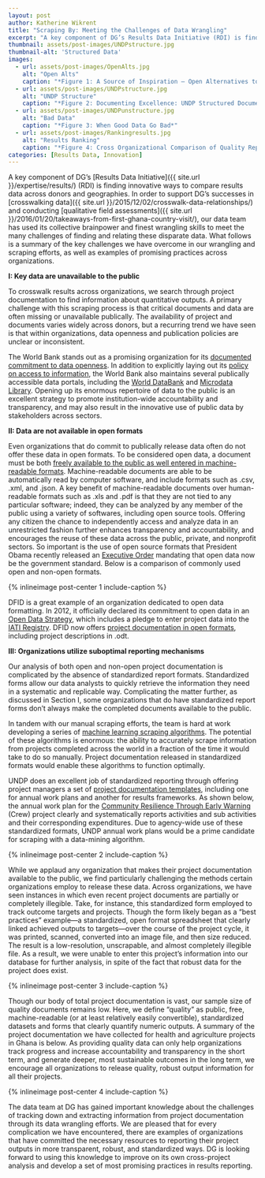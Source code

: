 ```yaml
---
layout: post
author: Katherine Wikrent
title: "Scraping By: Meeting the Challenges of Data Wrangling"
excerpt: "A key component of DG’s Results Data Initiative (RDI) is finding innovative ways to compare results data across donors..."
thumbnail: assets/post-images/UNDPstructure.jpg
thumbnail-alt: 'Structured Data'
images:
  - url: assets/post-images/OpenAlts.jpg
    alt: "Open Alts"
    caption: "*Figure 1: A Source of Inspiration – Open Alternatives to Non-Open Formats*"
  - url: assets/post-images/UNDPstructure.jpg
    alt: "UNDP Structure"
    caption: "*Figure 2: Documenting Excellence: UNDP Structured Documentation*"
  - url: assets/post-images/UNDPunstructure.jpg
    alt: "Bad Data"
    caption: "*Figure 3: When Good Data Go Bad*"
  - url: assets/post-images/Rankingresults.jpg
    alt: "Results Ranking"
    caption: "*Figure 4: Cross Organizational Comparison of Quality Reporting*"
categories: [Results Data, Innovation]
---
```


A key component of DG’s [Results Data Initiative]({{ site.url }}/expertise/results/) (RDI) is finding innovative ways to compare results data across donors and geographies. In order to support DG’s successes in [crosswalking data]({{ site.url }}/2015/12/02/crosswalk-data-relationships/) and conducting [qualitative field assessments]({{ site.url }}/2016/01/20/takeaways-from-first-ghana-country-visit/), our data team has used its collective brainpower and finest wrangling skills to meet the many challenges of finding and relating these disparate data. What follows is a summary of the key challenges we have overcome in our wrangling and scraping efforts, as well as examples of promising practices across organizations.

**I: Key data are unavailable to the public**

To crosswalk results across organizations, we search through project documentation to find information about quantitative outputs.  A primary challenge with this scraping process is that critical documents and data are often missing or unavailable publically. The availability of project and documents varies widely across donors, but a recurring trend we have seen is that within organizations, data openness and publication policies are unclear or inconsistent.

The World Bank stands out as a promising organization for its [documented commitment to data openness](http://www.worldbank.org/en/topic/opendevelopment/overview). In addition to explicitly laying out its [policy on access to information](http://www.worldbank.org/en/access-to-information/overview#1), the World Bank also maintains several publically accessible data portals, including the [World DataBank](http://databank.worldbank.org/data/home.aspx) and [Microdata Library](http://microdata.worldbank.org/index.php/home). Opening up its enormous repertoire of data to the public is an excellent strategy to promote institution-wide accountability and transparency, and may also result in the innovative use of public data by stakeholders across sectors.

**II:  Data are not available in open formats**

Even organizations that do commit to publically release data often do not offer these data in open formats. To be considered open data, a document must be both [freely available to the public as well entered in machine-readable formats](http://data.worldbank.org/node/2557). Machine-readable documents are able to be automatically read by computer software, and include formats such as .csv, .xml, and .json. A key benefit of machine-readable documents over human-readable formats such as .xls and .pdf is that they are not tied to any particular software; indeed, they can be analyzed by any member of the public using a variety of softwares, including open source tools. Offering any citizen the chance to independently access and analyze data in an unrestricted fashion further enhances transparency and accountability, and encourages the reuse of these data across the public, private, and nonprofit sectors. So important is the use of open source formats that President Obama recently released an [Executive Order](https://www.whitehouse.gov/the-press-office/2013/05/09/executive-order-making-open-and-machine-readable-new-default-government-) mandating that open data now be the government standard.  Below is a comparison of commonly used open and non-open formats.

{% inlineimage post-center 1 include-caption %}

DFID is a great example of an organization dedicated to open data formatting. In 2012, it officially declared its commitment to open data in an [Open Data Strategy](https://data.gov.uk/library/dfid-open-data-strategy), which includes a pledge to enter project data into the [IATI Registry](http://www.iatiregistry.org/). DFID now offers [project documentation in open formats](https://devtracker.dfid.gov.uk/), including project descriptions in .odt.
 
**III: Organizations utilize suboptimal reporting mechanisms**

Our analysis of both open and non-open project documentation is complicated by the absence of standardized report formats. Standardized forms allow our data analysts to quickly retrieve the information they need in a systematic and replicable way. Complicating the matter further, as discussed in Section I, some organizations that do have standardized report forms don’t always make the completed documents available to the public.

In tandem with our manual scraping efforts, the team is hard at work developing a series of [machine learning scraping algorithms](http://www.developmentgateway.org/2016/02/04/art-of-data-science/). The potential of these algorithms is enormous: the ability to accurately scrape information from projects completed across the world in a fraction of the time it would take to do so manually. Project documentation released in standardized formats would enable these algorithms to function optimally. 

UNDP does an excellent job of standardized reporting through offering project managers a set of [project documentation templates](http://web.undp.org/evaluation/handbook/templates.html), including one for annual work plans and another for results frameworks. As shown below, the annual work plan for the [Community Resilience Through Early Warning](http://open.undp.org/#project/00072067) (Crew) project clearly and systematically reports activities and sub activities and their corresponding expenditures. Due to agency-wide use of these standardized formats, UNDP annual work plans would be a prime candidate for scraping with a data-mining algorithm. 

{% inlineimage post-center 2 include-caption %}

While we applaud any organization that makes their project documentation available to the public, we find particularly challenging the methods certain organizations employ to release these data. Across organizations, we have seen instances in which even recent project documents are partially or completely illegible. Take, for instance, this standardized form employed to track outcome targets and projects. Though the form likely began as a “best practices” example—a standardized, open format spreadsheet that clearly linked achieved outputs to targets—over the course of the project cycle, it was printed, scanned, converted into an image file, and then size reduced. The result is a low-resolution, unscrapable, and almost completely illegible file. As a result, we were unable to enter this project’s information into our database for further analysis, in spite of the fact that robust data for the project does exist.

{% inlineimage post-center 3 include-caption %}

Though our body of total project documentation is vast, our sample size of quality documents remains low. Here, we define “quality” as public, free, machine-readable (or at least relatively easily convertible), standardized datasets and forms that clearly quantify numeric outputs. A summary of the project documentation we have collected for health and agriculture projects in Ghana is below.  As providing quality data can only help organizations track progress and increase accountability and transparency in the short term, and generate deeper, most sustainable outcomes in the long term, we encourage all organizations to release quality, robust output information for all their projects.

{% inlineimage post-center 4 include-caption %}

The data team at DG has gained important knowledge about the challenges of tracking down and extracting information from project documentation through its data wrangling efforts. We are pleased that for every complication we have encountered, there are examples of organizations that have committed the necessary resources to reporting their project outputs in more transparent, robust, and standardized ways. DG is looking forward to using this knowledge to improve on its own cross-project analysis and develop a set of most promising practices in results reporting.

